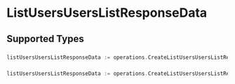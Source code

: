 # ListUsersUsersListResponseData


## Supported Types

### 

```go
listUsersUsersListResponseData := operations.CreateListUsersUsersListResponseDataArrayOflistUsersUsersListResponseDataUserBYOL([]operations.ListUsersUsersListResponseDataUserBYOL{/* values here */})
```

### 

```go
listUsersUsersListResponseData := operations.CreateListUsersUsersListResponseDataArrayOflistUsersUsersListResponseData2([]operations.ListUsersUsersListResponseData2{/* values here */})
```

